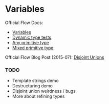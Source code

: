 # Variables

Official Flow Docs:

* [Variables](http://flowtype.org/docs/variables.html)
* [Dynamic type tests](http://flowtype.org/docs/dynamic-type-tests.html)
* [Any primitive type](http://flowtype.org/docs/quick-reference.html#the-any-primitive-type)
* [Mixed primitive type](http://flowtype.org/docs/quick-reference.html#the-mixed-primitive-type)

Official Flow Blog Post (2015-07): [Disjoint Unions](http://flowtype.org/blog/2015/07/03/Disjoint-Unions.html)

### TODO
* Template strings demo
* Destructuring demo
* Disjoint union weirdness / bugs
* More about refining types
